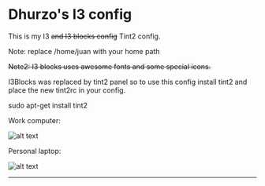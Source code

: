 
Dhurzo's I3 config
===================

This is my I3 ~~and I3 blocks config~~ Tint2 config.

Note: replace /home/juan with your home path

~~Note2: I3 blocks uses awesome fonts and some special icons.~~

I3Blocks was replaced by tint2 panel so to use this config install tint2 and place the new tint2rc in your config.

sudo apt-get install tint2

Work computer:

![alt text](https://github.com/Dhurzo/I3-I3Blocks-configs/blob/master/scrot.png?raw=true)

Personal laptop:

![alt text](https://github.com/Dhurzo/I3-I3Blocks-configs/blob/master/scrot-lap.png?raw=true)

----------


